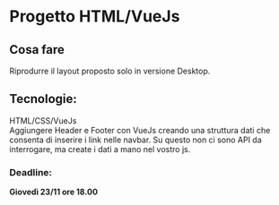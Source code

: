 # Progetto HTML/VueJs
## Cosa fare
Riprodurre il layout proposto solo in versione Desktop.
## Tecnologie:
HTML/CSS/VueJs <br/>
Aggiungere Header e Footer con VueJs creando una struttura dati che consenta di inserire i link nelle navbar. Su questo non ci sono API da interrogare, ma create i dati a mano nel vostro js.
### Deadline:
<strong> Giovedì 23/11 ore 18.00 </strong>